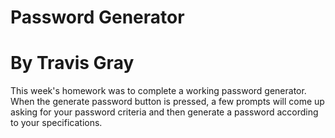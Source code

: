 # Password Generator
# By Travis Gray

This week's homework was to complete a working password generator. When the generate password button is pressed, a few prompts will come up asking for your password criteria and then generate a password according to your specifications.